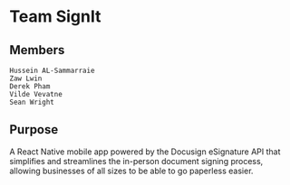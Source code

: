 # Team SignIt



## Members

	Hussein AL-Sammarraie
	Zaw Lwin
	Derek Pham
	Vilde Vevatne
	Sean Wright 

## Purpose

A React Native mobile app powered by the Docusign eSignature API that simplifies and streamlines the in-person document signing process, allowing businesses of all sizes to be able to go paperless easier.

